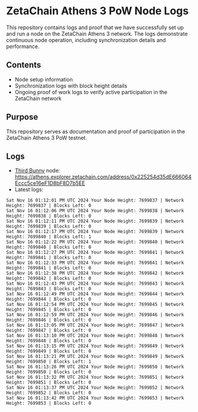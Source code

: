 # ZetaChain Athens 3 PoW Node Logs
This repository contains logs and proof that we have successfully set up and run a node on the ZetaChain Athens 3 network. The logs demonstrate continuous node operation, including synchronization details and performance.

## Contents
- Node setup information
- Synchronization logs with block height details
- Ongoing proof of work logs to verify active participation in the ZetaChain network

## Purpose
This repository serves as documentation and proof of participation in the ZetaChain Athens 3 PoW testnet.

## Logs

- [Third Bunny](https://thirdbunny.xyz/) node: https://athens.explorer.zetachain.com/address/0x225254d35dE666064Eccc5ce16eF1D8bF8D7b5EE
- Latest logs:
```
Sat Nov 16 01:12:01 PM UTC 2024 Your Node Height: 7699837 | Network Height: 7699837 | Blocks Left: 0
Sat Nov 16 01:12:06 PM UTC 2024 Your Node Height: 7699838 | Network Height: 7699838 | Blocks Left: 0
Sat Nov 16 01:12:11 PM UTC 2024 Your Node Height: 7699839 | Network Height: 7699839 | Blocks Left: 0
Sat Nov 16 01:12:17 PM UTC 2024 Your Node Height: 7699839 | Network Height: 7699840 | Blocks Left: 1
Sat Nov 16 01:12:22 PM UTC 2024 Your Node Height: 7699840 | Network Height: 7699840 | Blocks Left: 0
Sat Nov 16 01:12:27 PM UTC 2024 Your Node Height: 7699841 | Network Height: 7699841 | Blocks Left: 0
Sat Nov 16 01:12:33 PM UTC 2024 Your Node Height: 7699841 | Network Height: 7699841 | Blocks Left: 0
Sat Nov 16 01:12:38 PM UTC 2024 Your Node Height: 7699842 | Network Height: 7699842 | Blocks Left: 0
Sat Nov 16 01:12:43 PM UTC 2024 Your Node Height: 7699843 | Network Height: 7699843 | Blocks Left: 0
Sat Nov 16 01:12:49 PM UTC 2024 Your Node Height: 7699844 | Network Height: 7699844 | Blocks Left: 0
Sat Nov 16 01:12:54 PM UTC 2024 Your Node Height: 7699845 | Network Height: 7699845 | Blocks Left: 0
Sat Nov 16 01:12:59 PM UTC 2024 Your Node Height: 7699846 | Network Height: 7699846 | Blocks Left: 0
Sat Nov 16 01:13:05 PM UTC 2024 Your Node Height: 7699847 | Network Height: 7699847 | Blocks Left: 0
Sat Nov 16 01:13:10 PM UTC 2024 Your Node Height: 7699848 | Network Height: 7699848 | Blocks Left: 0
Sat Nov 16 01:13:15 PM UTC 2024 Your Node Height: 7699849 | Network Height: 7699849 | Blocks Left: 0
Sat Nov 16 01:13:21 PM UTC 2024 Your Node Height: 7699849 | Network Height: 7699850 | Blocks Left: 1
Sat Nov 16 01:13:26 PM UTC 2024 Your Node Height: 7699850 | Network Height: 7699850 | Blocks Left: 0
Sat Nov 16 01:13:32 PM UTC 2024 Your Node Height: 7699851 | Network Height: 7699851 | Blocks Left: 0
Sat Nov 16 01:13:37 PM UTC 2024 Your Node Height: 7699852 | Network Height: 7699852 | Blocks Left: 0
Sat Nov 16 01:13:42 PM UTC 2024 Your Node Height: 7699853 | Network Height: 7699853 | Blocks Left: 0
```
